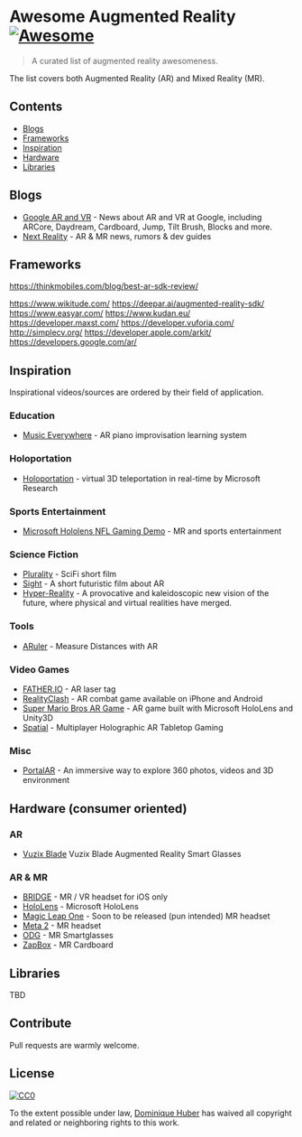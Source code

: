 # Awesome Augmented Reality [![Awesome](https://awesome.re/badge.svg)](https://awesome.re)

> A curated list of augmented reality awesomeness.

The list covers both Augmented Reality (AR) and Mixed Reality (MR).

## Contents

- [Blogs](#blogs)
- [Frameworks](#frameworks)
- [Inspiration](#inspiration)
- [Hardware](#hardware)
- [Libraries](#libraries)

## Blogs

- [Google AR and VR](https://www.blog.google/products/google-vr/) - News about AR and VR at Google, including ARCore, Daydream, Cardboard, Jump, Tilt Brush, Blocks and more.
- [Next Reality](https://next.reality.news/) - AR & MR news, rumors & dev guides

## Frameworks

https://thinkmobiles.com/blog/best-ar-sdk-review/

https://www.wikitude.com/
https://deepar.ai/augmented-reality-sdk/
https://www.easyar.com/
https://www.kudan.eu/
https://developer.maxst.com/
https://developer.vuforia.com/
http://simplecv.org/
https://developer.apple.com/arkit/
https://developers.google.com/ar/

## Inspiration

Inspirational videos/sources are ordered by their field of application.

### Education

- [Music Everywhere](https://www.youtube.com/watch?v=QdlJMc5ek_8) - AR piano improvisation learning system

### Holoportation

- [Holoportation](https://www.youtube.com/watch?v=7d59O6cfaM0) - virtual 3D teleportation in real-time by Microsoft Research

### Sports Entertainment

- [Microsoft Hololens NFL Gaming Demo](https://www.youtube.com/watch?v=JQ2fhg1JQig) - MR and sports entertainment

### Science Fiction

- [Plurality](https://www.youtube.com/watch?v=IzryBRPwsog) - SciFi short film
- [Sight](https://vimeo.com/46304267) - A short futuristic film about AR
- [Hyper-Reality](https://www.youtube.com/watch?v=YJg02ivYzSs) - A provocative and kaleidoscopic new vision of the future, where physical and virtual realities have merged.

### Tools

- [ARuler](https://www.youtube.com/watch?time_continue=1&v=lIJXsQwC39U) - Measure Distances with AR

### Video Games

- [FATHER.IO](https://father.io/) - AR laser tag
- [RealityClash](https://reality-clash.com/) - AR combat game available on iPhone and Android
- [Super Mario Bros AR Game](https://www.youtube.com/watch?v=QN95nNDtxjo) - AR game built with Microsoft HoloLens and Unity3D
- [Spatial](https://www.kickstarter.com/projects/1539770337/spatial-multiplayer-ar-tabletop-gaming/description) - Multiplayer Holographic AR Tabletop Gaming

### Misc

- [PortalAR](https://www.youtube.com/watch?time_continue=22&v=-7NutV8kHLQ) - An immersive way to explore 360 photos, videos and 3D environment

## Hardware (consumer oriented)

### AR

- [Vuzix Blade](https://www.vuzix.com/products/blade-smart-glasses) Vuzix Blade Augmented Reality Smart Glasses

### AR & MR

- [BRIDGE](https://bridge.occipital.com) - MR / VR headset for iOS only
- [HoloLens](https://www.microsoft.com/en-us/hololens) - Microsoft HoloLens
- [Magic Leap One](https://www.magicleap.com) - Soon to be released (pun intended) MR headset
- [Meta 2](https://www.metavision.com) - MR headset
- [ODG](https://www.osterhoutgroup.com) - MR Smartglasses
- [ZapBox](https://www.zappar.com/zapbox/) - MR Cardboard

## Libraries

TBD

## Contribute

Pull requests are warmly welcome.

## License

[![CC0](http://mirrors.creativecommons.org/presskit/buttons/88x31/svg/cc-zero.svg)](http://creativecommons.org/publicdomain/zero/1.0)

To the extent possible under law, [Dominique Huber](https://donhubi.ch) has waived all copyright and
related or neighboring rights to this work.
